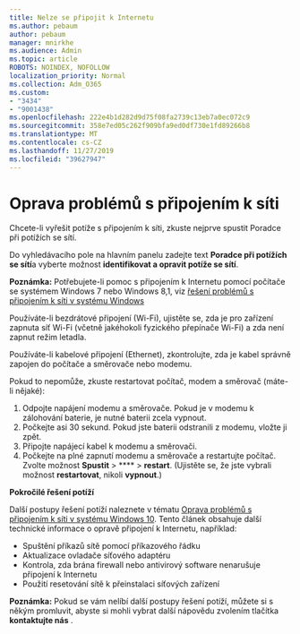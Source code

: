 ```yaml
---
title: Nelze se připojit k Internetu
ms.author: pebaum
author: pebaum
manager: mnirkhe
ms.audience: Admin
ms.topic: article
ROBOTS: NOINDEX, NOFOLLOW
localization_priority: Normal
ms.collection: Adm_O365
ms.custom:
- "3434"
- "9001438"
ms.openlocfilehash: 222e4b1d282d9d75f08fa2739c13eb7a0ec072c9
ms.sourcegitcommit: 358e7ed05c262f909bfa9ed0df730e1fd89266b8
ms.translationtype: MT
ms.contentlocale: cs-CZ
ms.lasthandoff: 11/27/2019
ms.locfileid: "39627947"
---
```

# <a name="fix-network-connection-issues"></a>Oprava problémů s připojením k síti

Chcete-li vyřešit potíže s připojením k síti, zkuste nejprve spustit Poradce při potížích se sítí. 

Do vyhledávacího pole na hlavním panelu zadejte text **Poradce při potížích se sítí**a vyberte možnost **identifikovat a opravit potíže se sítí**.

**Poznámka:** Potřebujete-li pomoc s připojením k Internetu pomocí počítače se systémem Windows 7 nebo Windows 8,1, viz [řešení problémů s připojením k síti v systému Windows](https://support.microsoft.com/help/15287) 

Používáte-li bezdrátové připojení (Wi-Fi), ujistěte se, zda je pro zařízení zapnuta síť Wi-Fi (včetně jakéhokoli fyzického přepínače Wi-Fi) a zda není zapnut režim letadla.

Používáte-li kabelové připojení (Ethernet), zkontrolujte, zda je kabel správně zapojen do počítače a směrovače nebo modemu.

Pokud to nepomůže, zkuste restartovat počítač, modem a směrovač (máte-li nějaké):

1. Odpojte napájení modemu a směrovače. Pokud je v modemu k zálohování baterie, je nutné baterii zcela vypnout.
2. Počkejte asi 30 sekund. Pokud jste baterii odstranili z modemu, vložte ji zpět.
3. Připojte napájecí kabel k modemu a směrovači.
4. Počkejte na plné zapnutí modemu a směrovače a restartujte počítač. Zvolte možnost **Spustit** > **** > **restart**. (Ujistěte se, že jste vybrali možnost **restartovat**, nikoli **vypnout**.)

**Pokročilé řešení potíží**

Další postupy řešení potíží naleznete v tématu [Oprava problémů s připojením k síti v systému Windows 10](https://support.microsoft.com/help/10741?ocid=SMC10741%2F). Tento článek obsahuje další technické informace o opravě připojení k Internetu, například:

- Spuštění příkazů sítě pomocí příkazového řádku
- Aktualizace ovladače síťového adaptéru
- Kontrola, zda brána firewall nebo antivirový software nenarušuje připojení k Internetu
- Použití resetování sítě k přeinstalaci síťových zařízení

**Poznámka:** Pokud se vám nelíbí další postupy řešení potíží, můžete si s někým promluvit, abyste si mohli vybrat další nápovědu zvolením tlačítka **kontaktujte nás** .
